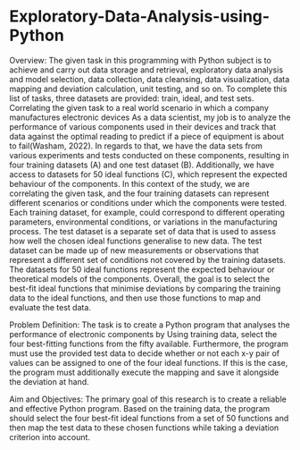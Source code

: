 # Exploratory-Data-Analysis-using-Python
Overview: The given task in this programming with Python subject is to achieve and carry out data storage and retrieval, exploratory data analysis and model selection, data collection, data cleansing, data visualization, data mapping and deviation calculation, unit testing, and so on. To complete this list of tasks, three datasets are provided: train, ideal, and test sets. Correlating the given task to a real world scenario in which a company manufactures electronic devices As a data scientist, my job is to analyze the performance of various components used in their devices and track that data against the optimal reading to predict if a piece of equipment is about to fail(Washam, 2022). In regards to that, we have the data sets from various experiments and tests conducted on these components, resulting in four training datasets (A) and one test dataset (B). Additionally, we have access to datasets for 50 ideal functions (C), which represent the expected behaviour of the components. In this context of the study, we are correlating the given task, and the four training datasets can represent different scenarios or conditions under which the components were tested. Each training dataset, for example, could correspond to different operating parameters, environmental conditions, or variations in the manufacturing process. The test dataset is a separate set of data that is used to assess how well the chosen ideal functions generalise to new data. The test dataset can be made up of new measurements or observations that represent a different set of conditions not covered by the training datasets. The datasets for 50 ideal functions represent the expected behaviour or theoretical models of the components. Overall, the goal is to select the best-fit ideal functions that minimise deviations by comparing the training data to the ideal functions, and then use those functions to map and evaluate the test data.


Problem Definition: The task is to create a Python program that analyses the performance of electronic components by Using training data, select the four best-fitting functions from the fifty available. Furthermore, the program must use the provided test data to decide whether or not each x-y pair of values can be assigned to one of the four ideal functions. If this is the case, the program must additionally execute  the mapping and save it alongside the deviation at hand.


Aim and Objectives: The primary goal of this research is to create a reliable and effective Python program. Based on the training data, the program should select the four best-fit ideal functions from a set of 50 functions and then map the test data to these chosen functions while taking a deviation criterion into account.

